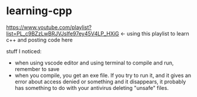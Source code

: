 # learning-cpp
https://www.youtube.com/playlist?list=PL_c9BZzLwBRJVJsIfe97ey45V4LP_HXiG &lt;- using this playlist to learn c++ and posting code here

stuff I noticed:
- when using vscode editor and using terminal to compile and run, remember to save
- when you compile, you get an exe file. If you try to run it, and it gives an error about access denied or something and it disappears, it probably has something to do with your antivirus deleting "unsafe" files. 


